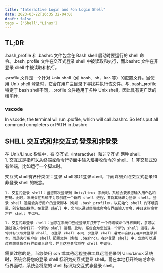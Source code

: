 ```yaml
---
title: "Interactive Login and Non Login Shell"
date: 2023-03-22T16:35:32-04:00
draft: false
tags = ["Shell","Linux"]
---
```


## TL;DR  

.bash_profile 和 .bashrc 文件包含在 Bash shell 启动时要运行的 shell 命令。.bash_profile 文件在交互式登录 shell 中被读取和执行，而.bashrc 文件在非登录 shell 中被读取和执行。

.profile 文件是一个针对 Unix shell（如 bash、sh、ksh 等）的配置文件。当使用 Unix shell 登录时，它会在用户主目录下寻找并执行该文件。与 .bash_profile特定于 bash shell不同，.profile 文件适用于多种 Unix shell，因此具有更广泛的适用性。

### vscode 

In vscode, the terminal wil run .profile, which will call .bashrc. So let's put all command completers or PATH in .bashrc

## SHELL 交互式和非交互式 登录和非登录

在 Unix/Linux 系统中，有 交互式（interactive）和非交互式 两种 shell。  
    1. 交互式是指可以从终端或命令行界面中输入和接收命令的 shell。
    1. 非交互式没有终端，比如运行一个脚本时。

交互式 shell有两种类型：登录 shell 和非登录 shell。下面详细介绍交互式登录和非登录 shell 的概念。

    1. 交互式登录 shell：当您首次登录到 Unix/Linux 系统时，系统会要求您输入用户名和密码。此时，系统会在系统中为您创建一个新的 shell 进程，并将其标识为登录 shell。登录 shell 通常会执行用户的登录脚本（例如 .bash_profile），以初始化 shell 的环境变量、别名和函数等。在登录 shell 中，您可以通过终端或命令行界面输入命令，并且这些命令将在 shell 中运行。

    1. 交互式非登录 shell：当您在系统中已经登录并打开了一个终端或命令行界面时，您可以通过输入命令打开一个新的 shell 进程。此时，系统会为您创建一个新的 shell 进程，并将其标识为非登录 shell。与登录 shell 不同，非登录 shell 通常不会执行用户的登录脚本，而是执行用户的 shell 配置文件（例如 .bashrc）。在非登录 shell 中，您也可以通过终端或命令行界面输入命令，并且这些命令将在 shell 中运行。

需要注意的是，当您使用 ssh 或其他远程登录工具远程登录到 Unix/Linux 系统时，系统会将您的登录 shell 标识为交互式登录 shell。而在本地打开终端或命令行界面时，系统会将您的 shell 标识为交互式非登录 shell。

